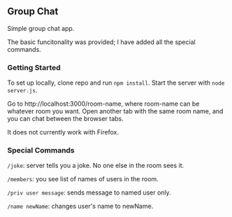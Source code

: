 ## Group Chat

Simple group chat app.

The basic funcitonality was provided; I have added all the special commands.

### Getting Started

To set up locally, clone repo and run `npm install`. Start the server with `node server.js`.

Go to http://localhost:3000/room-name, where room-name can be whatever room you want. Open another tab with the same room name, and you can chat between the browser tabs.

It does not currently work with Firefox.

### Special Commands

`/joke`: server tells you a joke. No one else in the room sees it.

`/members`: you see list of names of users in the room.

`/priv user message`: sends message to named user only.

`/name newName`: changes user's name to newName.